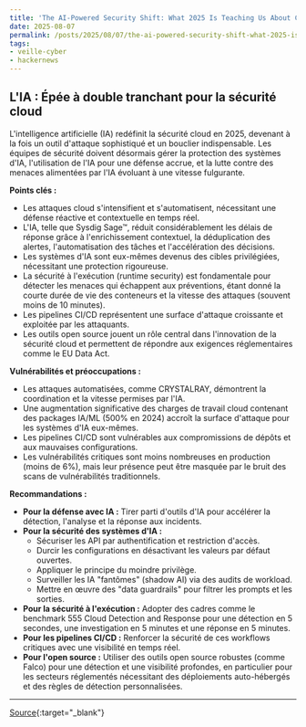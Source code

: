 ```yaml
---
title: 'The AI-Powered Security Shift: What 2025 Is Teaching Us About Cloud Defense'
date: 2025-08-07
permalink: /posts/2025/08/07/the-ai-powered-security-shift-what-2025-is-teaching-us-about-cloud-defense/
tags:
- veille-cyber
- hackernews
---
```

## L'IA : Épée à double tranchant pour la sécurité cloud

L'intelligence artificielle (IA) redéfinit la sécurité cloud en 2025, devenant à la fois un outil d'attaque sophistiqué et un bouclier indispensable. Les équipes de sécurité doivent désormais gérer la protection des systèmes d'IA, l'utilisation de l'IA pour une défense accrue, et la lutte contre des menaces alimentées par l'IA évoluant à une vitesse fulgurante.

**Points clés :**

*   Les attaques cloud s'intensifient et s'automatisent, nécessitant une défense réactive et contextuelle en temps réel.
*   L'IA, telle que Sysdig Sage™, réduit considérablement les délais de réponse grâce à l'enrichissement contextuel, la déduplication des alertes, l'automatisation des tâches et l'accélération des décisions.
*   Les systèmes d'IA sont eux-mêmes devenus des cibles privilégiées, nécessitant une protection rigoureuse.
*   La sécurité à l'exécution (runtime security) est fondamentale pour détecter les menaces qui échappent aux préventions, étant donné la courte durée de vie des conteneurs et la vitesse des attaques (souvent moins de 10 minutes).
*   Les pipelines CI/CD représentent une surface d'attaque croissante et exploitée par les attaquants.
*   Les outils open source jouent un rôle central dans l'innovation de la sécurité cloud et permettent de répondre aux exigences réglementaires comme le EU Data Act.

**Vulnérabilités et préoccupations :**

*   Les attaques automatisées, comme CRYSTALRAY, démontrent la coordination et la vitesse permises par l'IA.
*   Une augmentation significative des charges de travail cloud contenant des packages IA/ML (500% en 2024) accroît la surface d'attaque pour les systèmes d'IA eux-mêmes.
*   Les pipelines CI/CD sont vulnérables aux compromissions de dépôts et aux mauvaises configurations.
*   Les vulnérabilités critiques sont moins nombreuses en production (moins de 6%), mais leur présence peut être masquée par le bruit des scans de vulnérabilités traditionnels.

**Recommandations :**

*   **Pour la défense avec IA :** Tirer parti d'outils d'IA pour accélérer la détection, l'analyse et la réponse aux incidents.
*   **Pour la sécurité des systèmes d'IA :**
    *   Sécuriser les API par authentification et restriction d'accès.
    *   Durcir les configurations en désactivant les valeurs par défaut ouvertes.
    *   Appliquer le principe du moindre privilège.
    *   Surveiller les IA "fantômes" (shadow AI) via des audits de workload.
    *   Mettre en œuvre des "data guardrails" pour filtrer les prompts et les sorties.
*   **Pour la sécurité à l'exécution :** Adopter des cadres comme le benchmark 555 Cloud Detection and Response pour une détection en 5 secondes, une investigation en 5 minutes et une réponse en 5 minutes.
*   **Pour les pipelines CI/CD :** Renforcer la sécurité de ces workflows critiques avec une visibilité en temps réel.
*   **Pour l'open source :** Utiliser des outils open source robustes (comme Falco) pour une détection et une visibilité profondes, en particulier pour les secteurs réglementés nécessitant des déploiements auto-hébergés et des règles de détection personnalisées.

---
[Source](https://thehackernews.com/2025/08/the-ai-powered-security-shift-what-2025.html){:target="_blank"}
